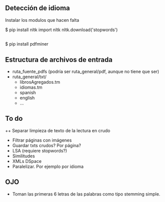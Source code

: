 
## Detección de idioma
Instalar los modulos que hacen falta

$ pip install nltk
import nltk
nltk.download('stopwords')

## 
$ pip install pdfminer

## Estructura de archivos de entrada
+ ruta_fuente_pdfs (podría ser ruta_general/pdf, aunque no tiene que ser)
+ ruta_general/txt/
    * librosAgregados.tm
    * idiomas.tm
    * spanish
    * english
    * ...

## To do
++ Separar limpieza de texto de la lectura en crudo
+ Filtrar páginas con imágenes
+ Guardar txts crudos? Por página?
+ LSA (requiere stopwords?)
+ Similitudes
+ XMLs DSpace
+ Paralelizar. Por ejemplo por idioma

## OJO
+ Toman las primeras 6 letras de las palabras como tipo stemming simple.
